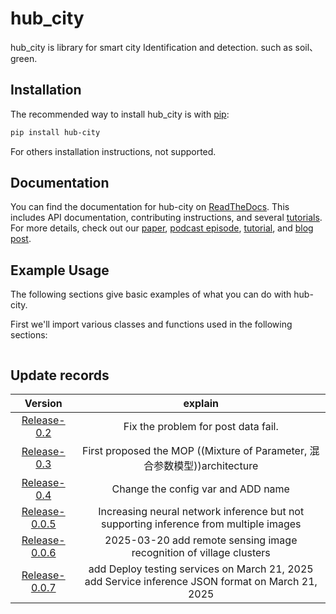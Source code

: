 # hub_city
hub_city is library for smart city Identification and detection. such as soil、green. 

## Installation

The recommended way to install hub_city is with [pip](https://pypi.org/project/hub-city/0.4/):

```sh
pip install hub-city
```

For others installation instructions, not supported.

## Documentation

You can find the documentation for hub-city on [ReadTheDocs](). This includes API documentation, contributing instructions, and several [tutorials](). For more details, check out our [paper](), [podcast episode](), [tutorial](https://www.youtube.com/watch), and [blog post](https://).

<p float="left">
  
</p>

## Example Usage

The following sections give basic examples of what you can do with hub-city.

First we'll import various classes and functions used in the following sections:

```python

```
## Update records
<!--
[release-0.2]
Fix the problem for post data fail. 

[release-0.3](https://github.com/hubimage/hub_city/releases/tag/release-0.3)  

First proposed the MOP ((Mixture of Parameter, 混合参数模型))architecture, loading different data according to different parameters.

[release-0.4](https://github.com/hubimage/hub_city/releases/tag/release-0.4)  

1. change the config var
   
2. add name in config var
-->

|Version|explain|
|:-:|:-:|
[Release-0.2](https://github.com/hubimage/hub_city/releases/tag/release-0.2)| Fix the problem for post data fail.
[Release-0.3](https://github.com/hubimage/hub_city/releases/tag/release-0.3)| First proposed the MOP ((Mixture of Parameter, 混合参数模型))architecture
[Release-0.4](https://github.com/hubimage/hub_city/releases/tag/release-0.4)| Change the config var and ADD name
[Release-0.0.5](https://github.com/hubimage/hub_city/releases/tag/Release-0.0.5)|Increasing neural network inference but not supporting inference from multiple images
[Release-0.0.6](https://github.com/hubimage/hub_city/releases/tag/Release-0.0.6)|2025-03-20 add remote sensing image recognition of village clusters
[Release-0.0.7](https://github.com/hubimage/hub_city/releases/tag/Release-0.0.7)|add Deploy testing services on March 21, 2025<br> add Service inference JSON format on March 21, 2025<br>
